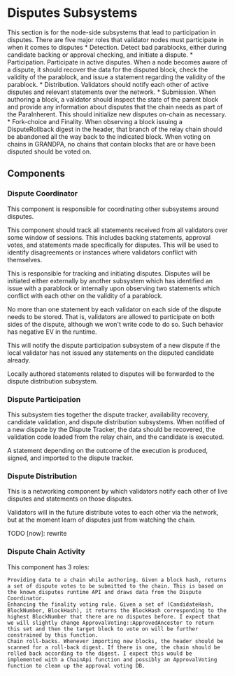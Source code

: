 # Disputes Subsystems

This section is for the node-side subsystems that lead to participation in disputes. There are five major roles that validator nodes must participate in when it comes to disputes
    * Detection. Detect bad parablocks, either during candidate backing or approval checking, and initiate a dispute.
    * Participation. Participate in active disputes. When a node becomes aware of a dispute, it should recover the data for the disputed block, check the validity of the parablock, and issue a statement regarding the validity of the parablock.
    * Distribution. Validators should notify each other of active disputes and relevant statements over the network.
    * Submission. When authoring a block, a validator should inspect the state of the parent block and provide any information about disputes that the chain needs as part of the ParaInherent. This should initialize new disputes on-chain as necessary.
    * Fork-choice and Finality. When observing a block issuing a DisputeRollback digest in the header, that branch of the relay chain should be abandoned all the way back to the indicated block. When voting on chains in GRANDPA, no chains that contain blocks that are or have been disputed should be voted on.

## Components

### Dispute Coordinator

This component is responsible for coordinating other subsystems around disputes.

This component should track all statements received from all validators over some window of sessions. This includes backing statements, approval votes, and statements made specifically for disputes. This will be used to identify disagreements or instances where validators conflict with themselves.

This is responsible for tracking and initiating disputes. Disputes will be initiated either externally by another subsystem which has identified an issue with a parablock or internally upon observing two statements which conflict with each other on the validity of a parablock.

No more than one statement by each validator on each side of the dispute needs to be stored. That is, validators are allowed to participate on both sides of the dispute, although we won't write code to do so. Such behavior has negative EV in the runtime.

This will notify the dispute participation subsystem of a new dispute if the local validator has not issued any statements on the disputed candidate already.

Locally authored statements related to disputes will be forwarded to the dispute distribution subsystem.

### Dispute Participation

This subsystem ties together the dispute tracker, availability recovery, candidate validation, and dispute distribution subsystems. When notified of a new dispute by the Dispute Tracker, the data should be recovered, the validation code loaded from the relay chain, and the candidate is executed.

A statement depending on the outcome of the execution is produced, signed, and imported to the dispute tracker.

### Dispute Distribution

This is a networking component by which validators notify each other of live disputes and statements on those disputes.

Validators will in the future distribute votes to each other via the network, but at the moment learn of disputes just from watching the chain.

TODO [now]: rewrite

### Dispute Chain Activity

This component has 3 roles:

    Providing data to a chain while authoring. Given a block hash, returns a set of dispute votes to be submitted to the chain. This is based on the known_disputes runtime API and draws data from the Dispute Coordinator.
    Enhancing the finality voting rule. Given a set of (CandidateHash, BlockNumber, BlockHash), it returns the BlockHash corresponding to the highest BlockNumber that there are no disputes before. I expect that we will slightly change ApprovalVoting::ApprovedAncestor to return this set and then the target block to vote on will be further constrained by this function.
    Chain roll-backs. Whenever importing new blocks, the header should be scanned for a roll-back digest. If there is one, the chain should be rolled back according to the digest. I expect this would be implemented with a ChainApi function and possibly an ApprovalVoting function to clean up the approval voting DB.
